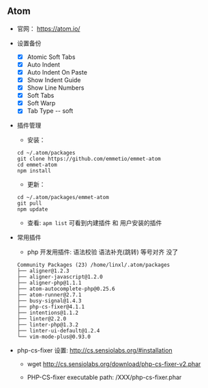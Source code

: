## Atom
* 官网： https://atom.io/

* 设置备份
    - [x] Atomic Soft Tabs
    - [x] Auto Indent
    - [x] Auto Indent On Paste
    - [x] Show Indent Guide
    - [x] Show Line Numbers
    - [x] Soft Tabs
    - [x] Soft Warp
    - [x] Tab Type -- soft

* 插件管理
    * 安装：
    ```
    cd ~/.atom/packages
    git clone https://github.com/emmetio/emmet-atom
    cd emmet-atom
    npm install
    ```

    * 更新：
    ```
    cd ~/.atom/packages/emmet-atom
    git pull
    npm update
    ```

    * 查看: `apm list` 可看到内建插件 和 用户安装的插件

* 常用插件
    * php 开发用插件: 语法校验 语法补充(跳转) 等号对齐 没了
    ```
    Community Packages (23) /home/linxl/.atom/packages
    ├── aligner@1.2.3
    ├── aligner-javascript@1.2.0
    ├── aligner-php@1.1.1
    ├── atom-autocomplete-php@0.25.6
    ├── atom-runner@2.7.1
    ├── busy-signal@1.4.3
    ├── php-cs-fixer@4.1.1
    ├── intentions@1.1.2
    ├── linter@2.2.0
    ├── linter-php@1.3.2
    ├── linter-ui-default@1.2.4
    └── vim-mode-plus@0.93.0
    ```

* php-cs-fixer 设置: http://cs.sensiolabs.org/#installation
    * wget http://cs.sensiolabs.org/download/php-cs-fixer-v2.phar

    * PHP-CS-fixer executable path: /XXX/php-cs-fixer.phar
